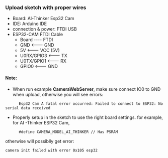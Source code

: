 ### Upload sketch with proper wires
* Board: AI-Thinker Esp32 Cam
* IDE: Arduino IDE
* connection & power: FTDI USB
* ESP32-CAM	FTDI Cable
  * Board    ----   FTDI
  * GND         <--- GND
  * 5V	        <--- VCC (5V)
  * U0RX/GPIO3	<--- TX
  * U0TX/GPIO1	<--- RX
  * GPIO0	      <--- GND
#### Note: 
* When run example **CameraWebServer**, make sure connect IO0 to GND when upload, otherwise you will see errors:
```
      Esp32 Cam A fatal error occurred: Failed to connect to ESP32: No serial data received
```
* Properly setup in the sketch to use the right board settings.
  for example, for AI -Thinker ESP32 Cam, 
```
      #define CAMERA_MODEL_AI_THINKER // Has PSRAM
```
otherwise will possiblly get error:       
```
camera init failed with error 0x105 esp32
```
  
